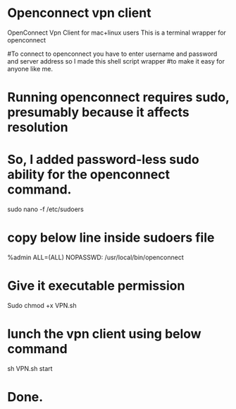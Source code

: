 # Openconnect vpn client
OpenConnect Vpn Client for mac+linux users 
This is a terminal wrapper for openconnect 

#To connect to openconnect you have to enter username and password and server address so I made this shell script wrapper
#to make it easy for anyone like me.

# Running openconnect requires sudo, presumably because it affects resolution
# So, I added password-less sudo ability for the openconnect command.
sudo nano -f /etc/sudoers

# copy below line inside sudoers file
%admin  ALL=(ALL) NOPASSWD: /usr/local/bin/openconnect

# Give it executable permission
Sudo chmod +x VPN.sh

# lunch the vpn client using below command
sh VPN.sh start

# Done.
